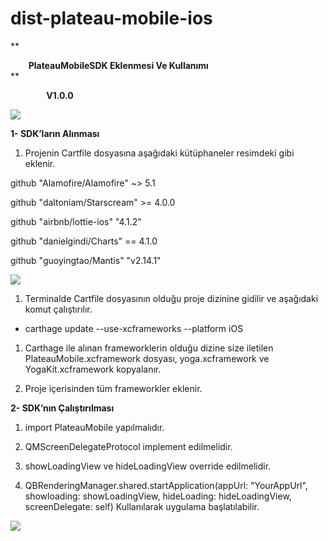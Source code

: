 # dist-plateau-mobile-ios








































**       

`    `**PlateauMobileSDK Eklenmesi Ve Kullanımı**    
**


`        `**V1.0.0**

![](Aspose.Words.ca6d45a8-dd6b-46d7-abc1-37f61e453ff3.001.png)




**1-	SDK’ların Alınması** 

1. Projenin Cartfile dosyasına aşağıdaki kütüphaneler resimdeki gibi eklenir.

github "Alamofire/Alamofire" ~> 5.1

github "daltoniam/Starscream" >= 4.0.0

github "airbnb/lottie-ios" "4.1.2"

github "danielgindi/Charts" == 4.1.0

github "guoyingtao/Mantis" "v2.14.1"

![](Aspose.Words.ca6d45a8-dd6b-46d7-abc1-37f61e453ff3.002.png)

1. Terminalde Cartfile dosyasının olduğu proje dizinine gidilir ve aşağıdaki komut çalıştırılır.
- carthage update --use-xcframeworks --platform iOS

1. Carthage ile alınan frameworklerin olduğu dizine size iletilen <a name="ole_link9"></a><a name="ole_link10"></a>PlateauMobile.xcframework dosyası, yoga.xcframework ve YogaKit.xcframework kopyalanır.

1. Proje içerisinden tüm frameworkler eklenir.





















**2-	SDK’nın Çalıştırılması** 

1. import PlateauMobile yapılmalıdır.

1. QMScreenDelegateProtocol implement edilmelidir.

1. showLoadingView ve hideLoadingView override edilmelidir.

1. QBRenderingManager.shared.startApplication(appUrl: "YourAppUrl", showloading: showLoadingView, hideLoading: hideLoadingView, screenDelegate: self) Kullanılarak uygulama başlatılabilir.

![](Aspose.Words.ca6d45a8-dd6b-46d7-abc1-37f61e453ff3.003.png)


#


